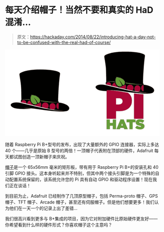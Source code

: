 # 每天介绍帽子！当然不要和真实的 HaD 混淆…

> 原文：<https://hackaday.com/2014/08/22/introducing-hat-a-day-not-to-be-confused-with-the-real-had-of-course/>

![Hat a Day](img/30f9110f67a17a1251f5ab40bee55e4c.png)

随着 Raspberry Pi B+型号的发布，出现了大量额外的 GPIO 连接器，实际上多达 40 个——几乎是原始 B 型号的两倍！一顶帽子代表附在顶部的硬件，Adafruit 每天都试图创造一顶新帽子来庆祝。

[帽子](http://www.raspberrypi.org/introducing-raspberry-pi-hats/)是一个 65x56mm 毫米的矩形板，带有用于 Raspberry Pi B+的安装孔和 40 引脚 GPIO 接头。这本身听起来并不特别，但其中两个接头引脚是为一个特殊的自动配置系统保留的，该系统允许您的 Pi 具有自动 GPIO 和驱动程序设置！现在我们正在谈话！

到目前为止，Adafruit 已经制作了几顶原型帽子，包括 Perma-proto 帽子、GPS 帽子、TFT 帽子、Arcade 帽子，甚至还有伺服帽子。但是他们想要更多！我们认为他们在一天一个的记录上出了差错…

我们很高兴看到更多与 B+集成的项目，因为它对附加硬件比原始硬件更友好——你希望看到什么样的硬件形式？你喜欢帽子这个主意吗？
